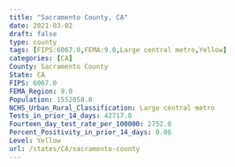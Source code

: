 ```yaml
---
title: "Sacramento County, CA"
date: 2021-03-02
draft: false
type: county
tags: [FIPS:6067.0,FEMA:9.0,Large central metro,Yellow]
categories: [CA]
County: Sacramento County
State: CA
FIPS: 6067.0
FEMA_Region: 9.0
Population: 1552058.0
NCHS_Urban_Rural_Classification: Large central metro
Tests_in_prior_14_days: 42717.0
Fourteen_day_test_rate_per_100000: 2752.0
Percent_Positivity_in_prior_14_days: 0.06
Level: Yellow
url: /states/CA/sacramento-county
---
```



